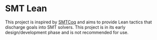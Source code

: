 # SMT Lean
This project is inspired by [SMTCoq](https://smtcoq.github.io/) and aims to provide Lean tactics that discharge goals into SMT solvers. This project is in its early design/development phase and is not recommended for use.
